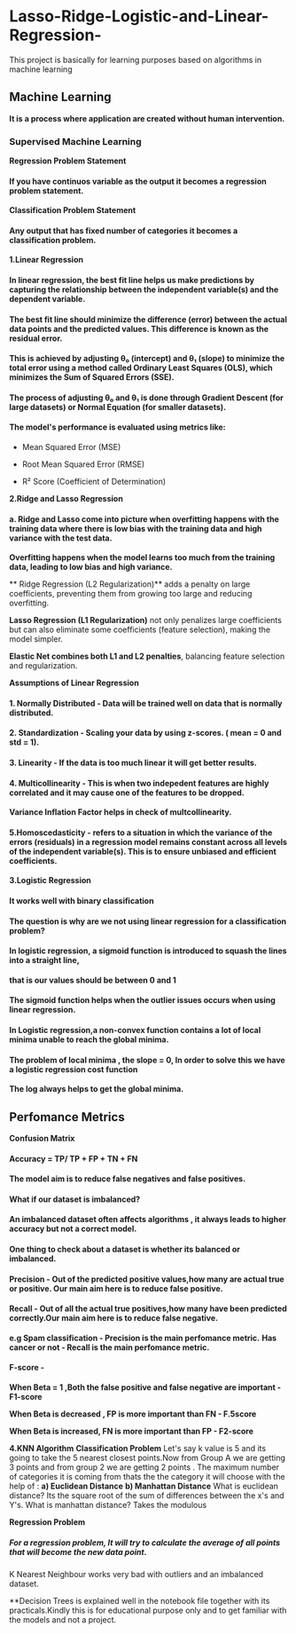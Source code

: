 # Lasso-Ridge-Logistic-and-Linear-Regression-
This project is basically for  learning purposes based on algorithms in machine learning
## Machine Learning

**It is a process where application are created without human intervention.**

### Supervised Machine Learning
**Regression Problem Statement**
#### If you have  continuos variable as the output it becomes a regression problem statement.
**Classification Problem Statement**
#### Any output that has fixed number of categories it becomes a classification problem.

**1.Linear Regression**

#### In linear regression, the best fit line helps us make predictions by capturing the relationship between the independent variable(s) and the dependent variable.



#### The best fit line should minimize the difference (error) between the actual data points and the predicted values. This difference is known as the residual error.



#### This is achieved by adjusting θ₀ (intercept) and θ₁ (slope) to minimize the total error using a method called Ordinary Least Squares (OLS), which minimizes the Sum of Squared Errors (SSE).



#### The process of adjusting θ₀ and θ₁ is done through Gradient Descent (for large datasets) or Normal Equation (for smaller datasets).


#### The model's performance is evaluated using metrics like:
* Mean Squared Error (MSE)

* Root Mean Squared Error (RMSE)

* R² Score (Coefficient of Determination)

**2.Ridge and Lasso Regression**

 #### a. Ridge and Lasso come into picture when overfitting happens with the training data where there is   low bias with the training data and high variance with the test data.
 
**Overfitting happens when the model learns too much from the training data, leading to low bias and high variance.**


** Ridge Regression (L2 Regularization)** adds a penalty on large coefficients, preventing them from growing too large and reducing overfitting.



**Lasso Regression (L1 Regularization)** not only penalizes large coefficients but can also eliminate some coefficients (feature selection), making the model simpler.


**Elastic Net combines both L1 and L2 penalties**, balancing feature selection and regularization.


**Assumptions of Linear Regression**

#### 1. Normally Distributed - Data will be trained well on data that is normally distributed.
#### 2. Standardization - Scaling your data by using z-scores. ( mean = 0 and std = 1).
#### 3. Linearity - If the data is too much linear it will get better results.
#### 4. Multicollinearity - This is when two indepedent features are highly correlated and it may cause one of the features to be dropped.
**Variance Inflation Factor helps in check of multcollinearity.**
#### 5.Homoscedasticity - refers to a situation in which the variance of the errors (residuals) in a regression model remains constant across all levels of the independent variable(s). This is to ensure unbiased and efficient coefficients.

**3.Logistic Regression**

#### It works well with binary classification
#### The question is why are we not using linear regression for a classification problem?
#### In logistic regression, a sigmoid function is introduced to squash the lines into a straight line,
**that is our values should be between 0 and 1**
#### The sigmoid function helps when the outlier issues occurs when using linear regression.
#### In Logistic regression,a non-convex function contains a lot of local minima unable to reach the global minima.
#### The problem of local minima , the slope = 0, In order to solve this we have a logistic regression cost function
**The log always helps to get the global minima.**


## Perfomance Metrics

**Confusion Matrix**

#### Accuracy = TP/ TP + FP + TN + FN
#### The model aim is to reduce false negatives and false positives.
#### What if our dataset is imbalanced?
#### An imbalanced dataset often affects algorithms , it always leads to higher accuracy but not a correct model.
#### One thing to check about a dataset is whether its balanced or imbalanced.

#### Precision - Out of the predicted positive values,how many are actual true or positive. Our main aim here is to reduce false positive.
#### Recall - Out of all the actual true positives,how many have been predicted correctly.Our main aim here is to reduce false negative.
**e.g Spam classification - Precision is the main perfomance metric.**
    **Has cancer or not - Recall is the main perfomance metric.**
#### F-score - 
**When Beta = 1 ,Both the false positive and false negative are important - F1-score**

**When Beta is decreased , FP is more important than FN - F.5score**

**When Beta is increased, FN is more important than  FP - F2-score**

**4.KNN Algorithm**
**Classification Problem**
Let's say k value is 5 and its going to take the 5 nearest closest points.Now from Group A we are getting 3 points and from group 2 we are getting 2 points . The maximum number of categories it is coming from thats the the category it will choose with the help of :
                                           **a) Euclidean Distance**
                                           **b) Manhattan Distance**
What is euclidean distance? Its the square root of the sum of differences between the x's and Y's.
What is manhattan distance? Takes the modulous

**Regression Problem**
##### For a regression problem, It will try to calculate the average of all points that will become the new data point.

K Nearest Neighbour works very bad with outliers and an imbalanced dataset.

**Decision Trees is explained well in the notebook file together with its practicals.Kindly this is for educational purpose only and to get familiar with the models and not a project.



